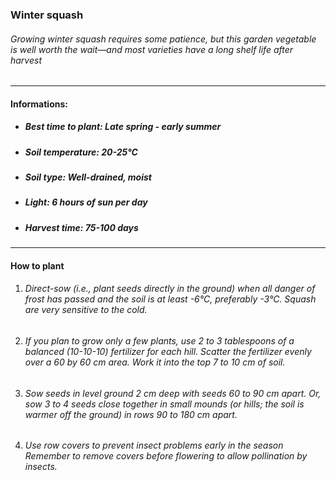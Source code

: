 ### Winter squash

###### Growing winter squash requires some patience, but this garden vegetable is well worth the wait—and most varieties have a long shelf life after harvest

---

#### Informations:

- ##### Best time to plant: Late spring - early summer
- ##### Soil temperature: 20-25°C
- ##### Soil type: Well-drained, moist
- ##### Light: 6 hours of sun per day
- ##### Harvest time: 75-100 days

---

#### How to plant

1. ###### Direct-sow (i.e., plant seeds directly in the ground) when all danger of frost has passed and the soil is at least -6°C, preferably -3°C.  Squash are very sensitive to the cold.
2. ###### If you plan to grow only a few plants, use 2 to 3 tablespoons of a balanced (10-10-10) fertilizer for each hill. Scatter the fertilizer evenly over a 60 by 60 cm area. Work it into the top 7 to 10 cm of soil.
3. ###### Sow seeds in level ground 2 cm deep with seeds 60 to 90 cm apart. Or, sow 3 to 4 seeds close together in small mounds (or hills; the soil is warmer off the ground) in rows 90 to 180 cm apart.
4. ###### Use row covers to prevent insect problems early in the season Remember to remove covers before flowering to allow pollination by insects.